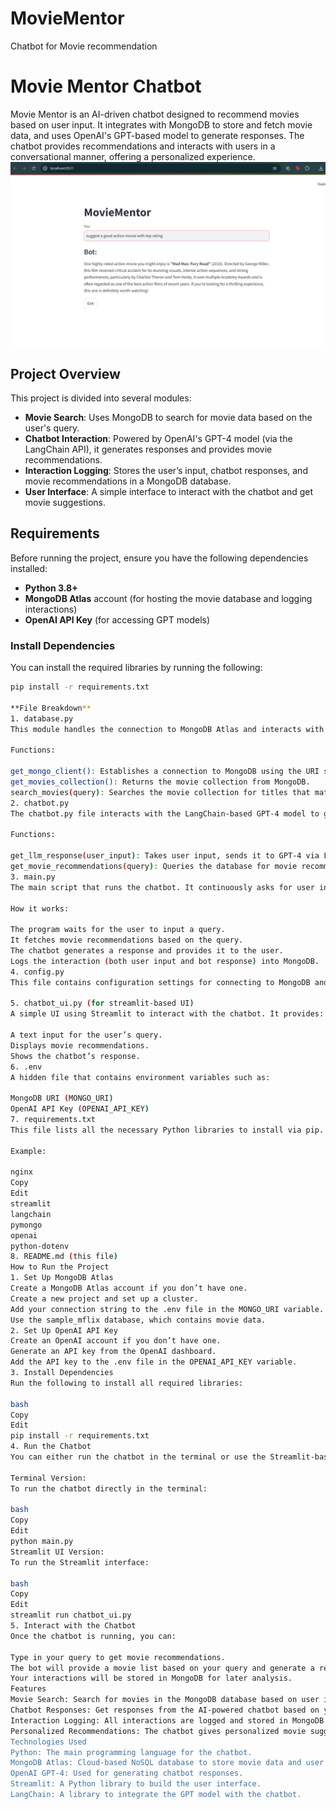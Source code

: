 # MovieMentor
Chatbot for Movie recommendation

# Movie Mentor Chatbot

Movie Mentor is an AI-driven chatbot designed to recommend movies based on user input. It integrates with MongoDB to store and fetch movie data, and uses OpenAI's GPT-based model to generate responses. The chatbot provides recommendations and interacts with users in a conversational manner, offering a personalized experience.
![MovieMentor](screenshot.png)

## Project Overview

This project is divided into several modules:
- **Movie Search**: Uses MongoDB to search for movie data based on the user's query.
- **Chatbot Interaction**: Powered by OpenAI's GPT-4 model (via the LangChain API), it generates responses and provides movie recommendations.
- **Interaction Logging**: Stores the user’s input, chatbot responses, and movie recommendations in a MongoDB database.
- **User Interface**: A simple interface to interact with the chatbot and get movie suggestions.

## Requirements

Before running the project, ensure you have the following dependencies installed:

- **Python 3.8+**
- **MongoDB Atlas** account (for hosting the movie database and logging interactions)
- **OpenAI API Key** (for accessing GPT models)

### Install Dependencies

You can install the required libraries by running the following:

```bash
pip install -r requirements.txt

**File Breakdown**
1. database.py
This module handles the connection to MongoDB Atlas and interacts with the movies collection in the sample_mflix database.

Functions:

get_mongo_client(): Establishes a connection to MongoDB using the URI stored in the .env file.
get_movies_collection(): Returns the movie collection from MongoDB.
search_movies(query): Searches the movie collection for titles that match the user query.
2. chatbot.py
The chatbot.py file interacts with the LangChain-based GPT-4 model to generate responses and retrieve movie recommendations.

Functions:

get_llm_response(user_input): Takes user input, sends it to GPT-4 via LangChain, and returns the bot’s response.
get_movie_recommendations(query): Queries the database for movie recommendations based on the user’s input.
3. main.py
The main script that runs the chatbot. It continuously asks for user input and provides responses and movie recommendations.

How it works:

The program waits for the user to input a query.
It fetches movie recommendations based on the query.
The chatbot generates a response and provides it to the user.
Logs the interaction (both user input and bot response) into MongoDB.
4. config.py
This file contains configuration settings for connecting to MongoDB and OpenAI APIs. It loads the connection details from the .env file.

5. chatbot_ui.py (for streamlit-based UI)
A simple UI using Streamlit to interact with the chatbot. It provides:

A text input for the user’s query.
Displays movie recommendations.
Shows the chatbot’s response.
6. .env
A hidden file that contains environment variables such as:

MongoDB URI (MONGO_URI)
OpenAI API Key (OPENAI_API_KEY)
7. requirements.txt
This file lists all the necessary Python libraries to install via pip.

Example:

nginx
Copy
Edit
streamlit
langchain
pymongo
openai
python-dotenv
8. README.md (this file)
How to Run the Project
1. Set Up MongoDB Atlas
Create a MongoDB Atlas account if you don’t have one.
Create a new project and set up a cluster.
Add your connection string to the .env file in the MONGO_URI variable.
Use the sample_mflix database, which contains movie data.
2. Set Up OpenAI API Key
Create an OpenAI account if you don’t have one.
Generate an API key from the OpenAI dashboard.
Add the API key to the .env file in the OPENAI_API_KEY variable.
3. Install Dependencies
Run the following to install all required libraries:

bash
Copy
Edit
pip install -r requirements.txt
4. Run the Chatbot
You can either run the chatbot in the terminal or use the Streamlit-based UI.

Terminal Version:
To run the chatbot directly in the terminal:

bash
Copy
Edit
python main.py
Streamlit UI Version:
To run the Streamlit interface:

bash
Copy
Edit
streamlit run chatbot_ui.py
5. Interact with the Chatbot
Once the chatbot is running, you can:

Type in your query to get movie recommendations.
The bot will provide a movie list based on your query and generate a response.
Your interactions will be stored in MongoDB for later analysis.
Features
Movie Search: Search for movies in the MongoDB database based on user input.
Chatbot Responses: Get responses from the AI-powered chatbot based on your query.
Interaction Logging: All interactions are logged and stored in MongoDB for future reference.
Personalized Recommendations: The chatbot gives personalized movie suggestions based on the user's query.
Technologies Used
Python: The main programming language for the chatbot.
MongoDB Atlas: Cloud-based NoSQL database to store movie data and user interactions.
OpenAI GPT-4: Used for generating chatbot responses.
Streamlit: A Python library to build the user interface.
LangChain: A library to integrate the GPT model with the chatbot.
